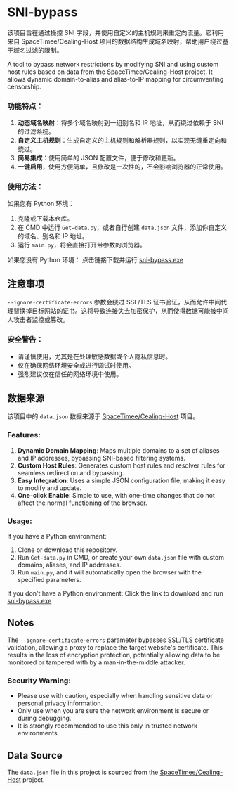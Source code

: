 # SNI-bypass

该项目旨在通过操控 SNI 字段，并使用自定义的主机规则来重定向流量。它利用来自 SpaceTimee/Cealing-Host 项目的数据结构生成域名映射，帮助用户绕过基于域名过滤的限制。

A tool to bypass network restrictions by modifying SNI and using custom host rules based on data from the SpaceTimee/Cealing-Host project. It allows dynamic domain-to-alias and alias-to-IP mapping for circumventing censorship.

### 功能特点：

1. **动态域名映射**：将多个域名映射到一组别名和 IP 地址，从而绕过依赖于 SNI 的过滤系统。
2. **自定义主机规则**：生成自定义的主机规则和解析器规则，以实现无缝重定向和绕过。
3. **简易集成**：使用简单的 JSON 配置文件，便于修改和更新。
4. **一键启用**，使用方便简单，且修改是一次性的，不会影响浏览器的正常使用。

### 使用方法：
如果您有 Python 环境：

1. 克隆或下载本仓库。
2. 在 CMD 中运行 `Get-data.py`，或者自行创建 `data.json` 文件，添加你自定义的域名、别名和 IP 地址。
3. 运行 `main.py`，将会直接打开带参数的浏览器。

如果您没有 Python 环境：
点击链接下载并运行 [sni-bypass.exe](https://github.com/chatseeon/SNI-bypass/releases/tag/v1.0)

## 注意事项

`--ignore-certificate-errors` 参数会绕过 SSL/TLS 证书验证，从而允许中间代理替换掉目标网站的证书。这将导致连接失去加密保护，从而使得数据可能被中间人攻击者监控或篡改。

### 安全警告：

- 请谨慎使用，尤其是在处理敏感数据或个人隐私信息时。
- 仅在确保网络环境安全或进行调试时使用。
- 强烈建议仅在信任的网络环境中使用。

## 数据来源

该项目中的 `data.json` 数据来源于 [SpaceTimee/Cealing-Host](https://github.com/SpaceTimee/Cealing-Host) 项目。


### Features:

1. **Dynamic Domain Mapping**: Maps multiple domains to a set of aliases and IP addresses, bypassing SNI-based filtering systems.
2. **Custom Host Rules**: Generates custom host rules and resolver rules for seamless redirection and bypassing.
3. **Easy Integration**: Uses a simple JSON configuration file, making it easy to modify and update.
4. **One-click Enable**: Simple to use, with one-time changes that do not affect the normal functioning of the browser.

### Usage:
If you have a Python environment:

1. Clone or download this repository.
2. Run `Get-data.py` in CMD, or create your own `data.json` file with custom domains, aliases, and IP addresses.
3. Run `main.py`, and it will automatically open the browser with the specified parameters.

If you don't have a Python environment:
Click the link to download and run [sni-bypass.exe](https://github.com/chatseeon/SNI-bypass/releases/tag/v1.0)

## Notes

The `--ignore-certificate-errors` parameter bypasses SSL/TLS certificate validation, allowing a proxy to replace the target website's certificate. This results in the loss of encryption protection, potentially allowing data to be monitored or tampered with by a man-in-the-middle attacker.

### Security Warning:

- Please use with caution, especially when handling sensitive data or personal privacy information.
- Only use when you are sure the network environment is secure or during debugging.
- It is strongly recommended to use this only in trusted network environments.

## Data Source

The `data.json` file in this project is sourced from the [SpaceTimee/Cealing-Host](https://github.com/SpaceTimee/Cealing-Host) project.


